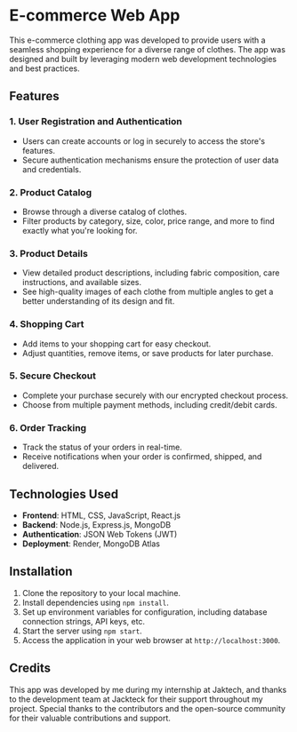 
# E-commerce Web App

This e-commerce clothing app was developed to provide users with a seamless shopping experience for a diverse range of clothes.
The app was designed and built by leveraging modern web development technologies and best practices.

## Features

### 1. User Registration and Authentication
- Users can create accounts or log in securely to access the store's features.
- Secure authentication mechanisms ensure the protection of user data and credentials.

### 2. Product Catalog
- Browse through a diverse catalog of clothes.
- Filter products by category, size, color, price range, and more to find exactly what you're looking for.

### 3. Product Details
- View detailed product descriptions, including fabric composition, care instructions, and available sizes.
- See high-quality images of each clothe from multiple angles to get a better understanding of its design and fit.

### 4. Shopping Cart
- Add items to your shopping cart for easy checkout.
- Adjust quantities, remove items, or save products for later purchase.

### 5. Secure Checkout
- Complete your purchase securely with our encrypted checkout process.
- Choose from multiple payment methods, including credit/debit cards.

### 6. Order Tracking
- Track the status of your orders in real-time.
- Receive notifications when your order is confirmed, shipped, and delivered.

## Technologies Used
- **Frontend**: HTML, CSS, JavaScript, React.js
- **Backend**: Node.js, Express.js, MongoDB
- **Authentication**: JSON Web Tokens (JWT)
- **Deployment**: Render, MongoDB Atlas

## Installation
1. Clone the repository to your local machine.
2. Install dependencies using `npm install`.
3. Set up environment variables for configuration, including database connection strings, API keys, etc.
4. Start the server using `npm start`.
5. Access the application in your web browser at `http://localhost:3000`.

## Credits
This app was developed by me during my internship at Jaktech, and thanks to the development team at Jackteck for their support throughout my project.
Special thanks to the contributors and the open-source community for their valuable contributions and support.

